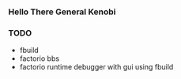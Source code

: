 ### Hello There General Kenobi

### TODO

- fbuild
- factorio bbs
- factorio runtime debugger with gui using fbuild
